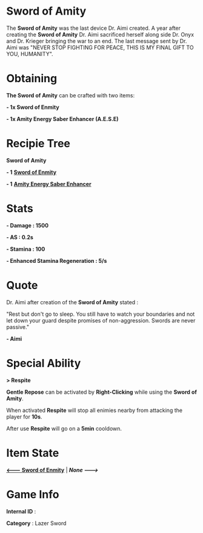 # Sword of Amity

The **Sword of Amity** was the last device Dr. Aimi created. A year after creating the **Sword of Amity** Dr. Aimi sacrificed herself along side Dr. Onyx and Dr. Krieger bringing the war to an end. The last message sent by Dr. Aimi was "NEVER STOP FIGHTING FOR PEACE, THIS IS MY FINAL GIFT TO YOU, HUMANITY".

# Obtaining

**The Sword of Amity** can be crafted with two items: 

**- 1x Sword of Enmity**

**- 1x Amity Energy Saber Enhancer (A.E.S.E)**

# Recipie Tree

**Sword of Amity**

**- 1** [**Sword of Enmity**](https://github.com/AlphaMC0/Lone-Martian/blob/main/Lazer%20Swords/Sword%20of%20Enmity.md)

**- 1** [**Amity Energy Saber Enhancer**](https://github.com/AlphaMC0/Lone-Martian/blob/main/Upgrade%20Modules/Amity%20Energy%20Saber%20Enhancer%20(A.E.S.E).md)

# Stats

**- Damage : 1500**

**- AS : 0.2s**

**- Stamina : 100**

**- Enhanced Stamina Regeneration : 5/s**

# Quote

Dr. Aimi after creation of the **Sword of Amity** stated :

"Rest but don't go to sleep. You still have to watch your boundaries and not let down your guard despite promises of non-aggression. Swords are never passive."

**- Aimi**

# Special Ability

**> Respite**

**Gentle Repose** can be activated by **Right-Clicking** while using the **Sword of Amity**.

When activated **Respite** will stop all enimies nearby from attacking the player for **10s**.

After use **Respite** will go on a **5min** cooldown.

# Item State

[**<--- Sword of Enmity**](https://github.com/AlphaMC0/Lone-Martian/blob/main/Lazer%20Swords/Sword%20of%20Enmity.md) | ***None --->***

# Game Info

**Internal ID** : 

**Category** : Lazer Sword
